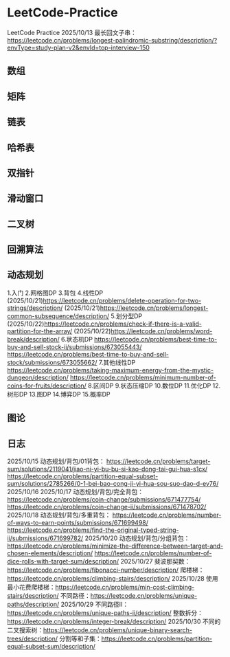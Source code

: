 # LeetCode-Practice
LeetCode Practice
2025/10/13 最长回文子串：        
https://leetcode.cn/problems/longest-palindromic-substring/description/?envType=study-plan-v2&envId=top-interview-150
## 数组 ##
## 矩阵 ##
## 链表 ##
## 哈希表 ##
## 双指针 ##
## 滑动窗口 ##
## 二叉树 ##
## 回溯算法 ##
## 动态规划 ##
1.入门
2.网格图DP
3.背包
4.线性DP
  (2025/10/21)https://leetcode.cn/problems/delete-operation-for-two-strings/description/
  (2025/10/21)https://leetcode.cn/problems/longest-common-subsequence/description/
5.划分型DP
  (2025/10/22)https://leetcode.cn/problems/check-if-there-is-a-valid-partition-for-the-array/
  (2025/10/22)https://leetcode.cn/problems/word-break/description/
6.状态机DP
  https://leetcode.cn/problems/best-time-to-buy-and-sell-stock-ii/submissions/673055443/
  https://leetcode.cn/problems/best-time-to-buy-and-sell-stock/submissions/673055662/
7.其他线性DP
  https://leetcode.cn/problems/taking-maximum-energy-from-the-mystic-dungeon/description/
  https://leetcode.cn/problems/minimum-number-of-coins-for-fruits/description/
8.区间DP
9.状态压缩DP
10.数位DP
11.优化DP
12.树形DP
13.图DP
14.博弈DP
15.概率DP
## 图论 ##


## 日志 ##
2025/10/15 动态规划/背包/01背包：
https://leetcode.cn/problems/target-sum/solutions/2119041/jiao-ni-yi-bu-bu-si-kao-dong-tai-gui-hua-s1cx/
https://leetcode.cn/problems/partition-equal-subset-sum/solutions/2785266/0-1-bei-bao-cong-ji-yi-hua-sou-suo-dao-d-ev76/
2025/10/16
2025/10/17 动态规划/背包/完全背包：
https://leetcode.cn/problems/coin-change/submissions/671477754/
https://leetcode.cn/problems/coin-change-ii/submissions/671478702/
2025/10/18 动态规划/背包/多重背包：
https://leetcode.cn/problems/number-of-ways-to-earn-points/submissions/671699498/
https://leetcode.cn/problems/find-the-original-typed-string-ii/submissions/671699782/
2025/10/20 动态规划/背包/分组背包：
https://leetcode.cn/problems/minimize-the-difference-between-target-and-chosen-elements/description/
https://leetcode.cn/problems/number-of-dice-rolls-with-target-sum/description/
2025/10/27 
斐波那契数：https://leetcode.cn/problems/fibonacci-number/description/
爬楼梯：https://leetcode.cn/problems/climbing-stairs/description/
2025/10/28 
使用最小花费爬楼梯：https://leetcode.cn/problems/min-cost-climbing-stairs/description/
不同路径：https://leetcode.cn/problems/unique-paths/description/
2025/10/29
不同路径II：https://leetcode.cn/problems/unique-paths-ii/description/
整数拆分：https://leetcode.cn/problems/integer-break/description/
2025/10/30
不同的二叉搜索树：https://leetcode.cn/problems/unique-binary-search-trees/description/
分割等和子集：https://leetcode.cn/problems/partition-equal-subset-sum/description/
